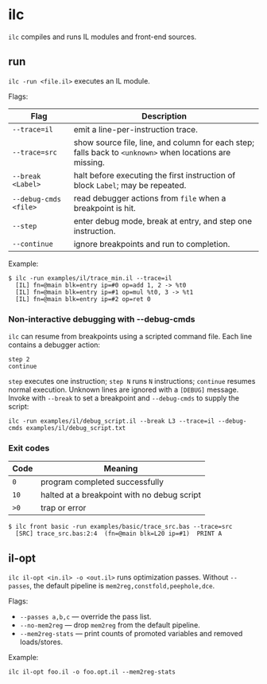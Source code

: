 # ilc

`ilc` compiles and runs IL modules and front-end sources.

## run

`ilc -run <file.il>` executes an IL module.

Flags:

| Flag | Description |
| ---- | ----------- |
| `--trace=il` | emit a line-per-instruction trace. |
| `--trace=src` | show source file, line, and column for each step; falls back to `<unknown>` when locations are missing. |
| `--break <Label>` | halt before executing the first instruction of block `Label`; may be repeated. |
| `--debug-cmds <file>` | read debugger actions from `file` when a breakpoint is hit. |
| `--step` | enter debug mode, break at entry, and step one instruction. |
| `--continue` | ignore breakpoints and run to completion. |

Example:

```
$ ilc -run examples/il/trace_min.il --trace=il
  [IL] fn=@main blk=entry ip=#0 op=add 1, 2 -> %t0
  [IL] fn=@main blk=entry ip=#1 op=mul %t0, 3 -> %t1
  [IL] fn=@main blk=entry ip=#2 op=ret 0
```

### Non-interactive debugging with --debug-cmds

`ilc` can resume from breakpoints using a scripted command file. Each line
contains a debugger action:

```
step 2
continue
```

`step` executes one instruction; `step N` runs `N` instructions; `continue`
resumes normal execution. Unknown lines are ignored with a `[DEBUG]` message.
Invoke with `--break` to set a breakpoint and `--debug-cmds` to supply the
script:

```
ilc -run examples/il/debug_script.il --break L3 --trace=il --debug-cmds examples/il/debug_script.txt
```

### Exit codes

| Code | Meaning |
| ---- | ------- |
| `0` | program completed successfully |
| `10` | halted at a breakpoint with no debug script |
| `>0` | trap or error |

```
$ ilc front basic -run examples/basic/trace_src.bas --trace=src
  [SRC] trace_src.bas:2:4  (fn=@main blk=L20 ip=#1)  PRINT A
```

## il-opt

`ilc il-opt <in.il> -o <out.il>` runs optimization passes. Without
`--passes`, the default pipeline is `mem2reg,constfold,peephole,dce`.

Flags:

- `--passes a,b,c` — override the pass list.
- `--no-mem2reg` — drop `mem2reg` from the default pipeline.
- `--mem2reg-stats` — print counts of promoted variables and removed
  loads/stores.

Example:

```
ilc il-opt foo.il -o foo.opt.il --mem2reg-stats
```

